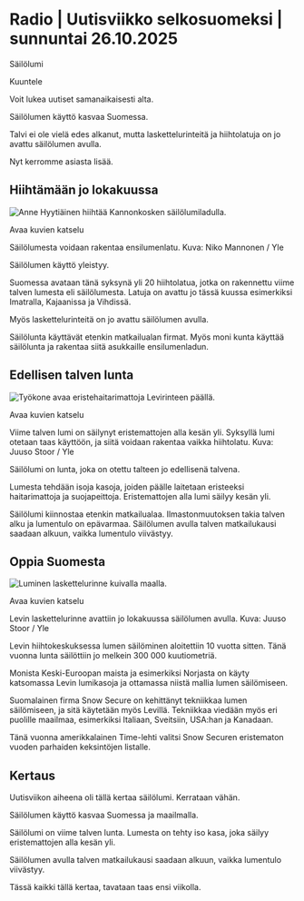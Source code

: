 # Radio | Uutisviikko selkosuomeksi | sunnuntai 26.10.2025

Säilölumi

Kuuntele

Voit lukea uutiset samanaikaisesti alta.

Säilölumen käyttö kasvaa Suomessa.

Talvi ei ole vielä edes alkanut, mutta laskettelurinteitä ja hiihtolatuja on jo avattu säilölumen avulla.

Nyt kerromme asiasta lisää.

## Hiihtämään jo lokakuussa

![Anne Hyytiäinen hiihtää Kannonkosken säilölumiladulla.](https://images.cdn.yle.fi/image/upload/c_crop,h_1080,w_1920,x_0,y_0/ar_1.7777777777777777,c_fill,g_faces,h_431,w_767/dpr_1.0/q_auto:eco/f_auto/fl_lossy/v1604497560/39-7384055fa2b0076270d)

Avaa kuvien katselu

Säilölumesta voidaan rakentaa ensilumenlatu. Kuva: Niko Mannonen / Yle

Säilölumen käyttö yleistyy.

Suomessa avataan tänä syksynä yli 20 hiihtolatua, jotka on rakennettu viime talven lumesta eli säilölumesta. Latuja on avattu jo tässä kuussa esimerkiksi Imatralla, Kajaanissa ja Vihdissä.

Myös laskettelurinteitä on jo avattu säilölumen avulla.

Säilölunta käyttävät etenkin matkailualan firmat. Myös moni kunta käyttää säilölunta ja rakentaa siitä asukkaille ensilumenladun.

## Edellisen talven lunta

![Työkone avaa eristehaitarimattoja Levirinteen päällä.](https://images.cdn.yle.fi/image/upload/c_crop,h_3203,w_5695,x_1,y_370/ar_1.7777777777777777,c_fill,g_faces,h_431,w_767/dpr_1.0/q_auto:eco/f_auto/fl_lossy/v1695645418/39-117667665117cfb72963)

Avaa kuvien katselu

Viime talven lumi on säilynyt eristemattojen alla kesän yli. Syksyllä lumi otetaan taas käyttöön, ja siitä voidaan rakentaa vaikka hiihtolatu. Kuva: Juuso Stoor / Yle

Säilölumi on lunta, joka on otettu talteen jo edellisenä talvena.

Lumesta tehdään isoja kasoja, joiden päälle laitetaan eristeeksi haitarimattoja ja suojapeittoja. Eristemattojen alla lumi säilyy kesän yli.

Säilölumi kiinnostaa etenkin matkailualaa. Ilmastonmuutoksen takia talven alku ja lumentulo on epävarmaa. Säilölumen avulla talven matkailukausi saadaan alkuun, vaikka lumentulo viivästyy.

## Oppia Suomesta

![Luminen laskettelurinne kuivalla maalla.](https://images.cdn.yle.fi/image/upload/c_crop,h_3332,w_5923,x_0,y_0/ar_1.7777777777777777,c_fill,g_faces,h_431,w_767/dpr_1.0/q_auto:eco/f_auto/fl_lossy/v1759490531/39-153302968dfb1463b37d)

Avaa kuvien katselu

Levin laskettelurinne avattiin jo lokakuussa säilölumen avulla. Kuva: Juuso Stoor / Yle

Levin hiihtokeskuksessa lumen säilöminen aloitettiin 10 vuotta sitten. Tänä vuonna lunta säilöttiin jo melkein 300 000 kuutiometriä.

Monista Keski-Euroopan maista ja esimerkiksi Norjasta on käyty katsomassa Levin lumikasoja ja ottamassa niistä mallia lumen säilömiseen.

Suomalainen firma Snow Secure on kehittänyt tekniikkaa lumen säilömiseen, ja sitä käytetään myös Levillä. Tekniikkaa viedään myös eri puolille maailmaa, esimerkiksi Italiaan, Sveitsiin, USA:han ja Kanadaan.

Tänä vuonna amerikkalainen Time-lehti valitsi Snow Securen eristematon vuoden parhaiden keksintöjen listalle.

## Kertaus

Uutisviikon aiheena oli tällä kertaa säilölumi. Kerrataan vähän.

Säilölumen käyttö kasvaa Suomessa ja maailmalla.

Säilölumi on viime talven lunta. Lumesta on tehty iso kasa, joka säilyy eristemattojen alla kesän yli.

Säilölumen avulla talven matkailukausi saadaan alkuun, vaikka lumentulo viivästyy.

Tässä kaikki tällä kertaa, tavataan taas ensi viikolla.
